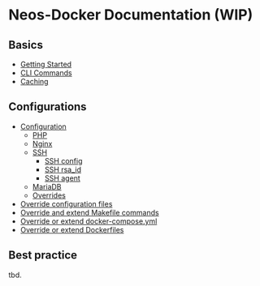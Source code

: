 # Neos-Docker Documentation (WIP)

## Basics

* [Getting Started](basics/getting-started.md)
* [CLI Commands](basics/commands.md)
* [Caching](basics/caching.md)

## Configurations

* [Configuration](configuration/configuration.md)
  * [PHP](configuration/configuration.md#php)
  * [Nginx](configuration/configuration.md#nginx)
  * [SSH](configuration/configuration.md#ssh)
    * [SSH config](configuration/configuration.md#ssh-config)
    * [SSH rsa_id](configuration/configuration.md#ssh-rsa_id)
    * [SSH agent](configuration/configuration.md#ssh-agent)
  * [MariaDB](configuration/configuration.md#mariadb)
  * [Overrides](configuration/configuration.md#overrides)
* [Override configuration files](configuration/override-configuration-files.md)
* [Override and extend Makefile commands](configuration/extend-makefile.md)
* [Override or extend docker-compose.yml](configuration/override-docker-compose-yml.md)
* [Override or extend Dockerfiles](configuration/override-dockerfiles.md)

<!-- * [.env](configuration/env.md) -->

## Best practice

tbd.

<!-- **Neos** -->

<!-- * [Neos - init new project](best-practice/neos-init.md) -->
<!-- * [Neos - init existing project] (best-practice/neos-init-existing.md) -->
<!-- * [Neos - multisite setups](best-practice/neos-multisite.md) -->

<!-- **docker-compose** -->

<!-- * [Docker - additional services](best-practice/docker-additional-service.md) -->